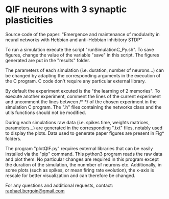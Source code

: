 # QIF neurons with 3 synaptic plasticities

Source code of the paper: "Emergence and maintenance of modularity in neural networks with Hebbian and anti-Hebbian inhibitory STDP"

To run a simulation execute the script "runSimulationC_Py.sh". To save figures, change the value of the variable "save" in this script. The figures generated are put in the "results" folder.

The parameters of each simulation (i.e. duration, number of neurons...) can be changed by adapting the corresponding arguments in the execution of the C program. C code don't require any particular external library.

By default the experiment excuted is the "the learning of 2 memories". To execute another experiment, comment the lines of the current experiment and uncomment the lines between /* */ of the chosen experiment in the simulation C program. The ".h" files containing the networks class and the utils functions should not be modified.

During each simulations raw data (i.e. spikes time, weights matrices, parameters...) are generated in the corresponding ".txt" files, notably used to display the plots.
Data used to generate paper figures are present in Fig* folders.

The program "plotQIF.py" requires external libraries that can be easily installed via the "pip" command. This python3 program reads the raw data and plot them. No particular changes are required in this program except the duration of the simulation, the nunmber of neurons etc. Additionally, in some plots (such as spikes, or mean firing rate evolution), the x-axis is rescale for better visualization and can therefore be changed.

For any questions and additional requests, contact: raphael.bergoin@gmail.com
